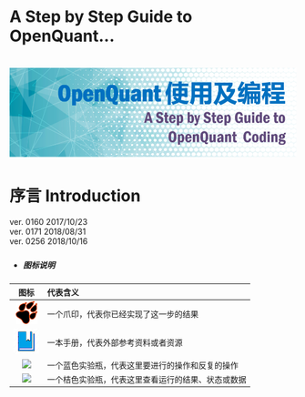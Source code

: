 # A Step by Step Guide to OpenQuant...

# ![](assets/StepbyStepGuide.png)

# 

# 序言 Introduction

ver. 0160 2017/10/23  
ver. 0171 2018/08/31  
ver. 0256 2018/10/16

### 

* ##### 图标说明

| 图标 | 代表含义 |
| :---: | :--- |
| ![](icons/icon_paw.png) | 一个爪印，代表你已经实现了这一步的结果 |
| ![](icons/icon_bookbig.png) | 一本手册，代表外部参考资料或者资源 |
| ![](icons/icon_labtubeblue.ico) | 一个蓝色实验瓶，代表这里要进行的操作和反复的操作 |
| ![](icons/icon_labtubeOrg.ico) | 一个桔色实验瓶，代表这里查看运行的结果、状态或数据 |



